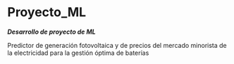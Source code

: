 # Proyecto_ML
***Desarrollo de proyecto de ML***

Predictor de generación fotovoltaica y de precios del mercado minorista de la electricidad para la gestión óptima de baterías

